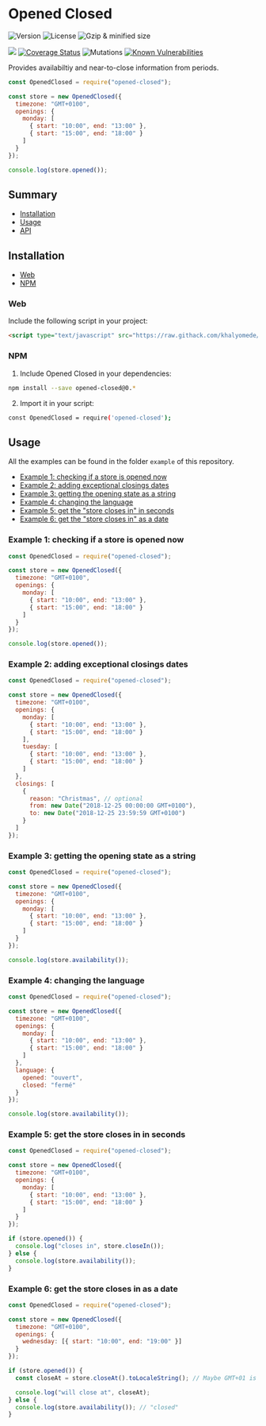 # Opened Closed

![Version](https://img.shields.io/npm/v/opened-closed.svg)
![License](https://img.shields.io/npm/l/opened-closed.svg) ![Gzip & minified size](https://img.shields.io/bundlephobia/minzip/opened-closed.svg)

![](https://img.shields.io/codeship/ca85c7c0-e8cc-0136-0c9e-7620f6fdb86b.svg)
[![Coverage Status](https://coveralls.io/repos/github/khalyomede/opened-closed/badge.svg?branch=master)](https://coveralls.io/github/khalyomede/opened-closed?branch=master)
![Mutations](https://img.shields.io/badge/mutations-0.00%25-brightgreen.svg)
[![Known Vulnerabilities](https://snyk.io/test/github/khalyomede/opened-closed/badge.svg?targetFile=package.json)](https://snyk.io/test/github/khalyomede/opened-closed?targetFile=package.json)

Provides availabiltiy and near-to-close information from periods.

```javascript
const OpenedClosed = require("opened-closed");

const store = new OpenedClosed({
  timezone: "GMT+0100",
  openings: {
    monday: [
      { start: "10:00", end: "13:00" },
      { start: "15:00", end: "18:00" }
    ]
  }
});

console.log(store.opened());
```

## Summary

- [Installation](#installation)
- [Usage](#usage)
- [API](api.md)

## Installation

- [Web](#web)
- [NPM](#npm)

### Web

Include the following script in your project:

```html
<script type="text/javascript" src="https://raw.githack.com/khalyomede/opened-closed/master/dist/opened-closed.min.js"></script>
```

### NPM

1. Include Opened Closed in your dependencies:

```bash
npm install --save opened-closed@0.*
```

2. Import it in your script:

```bash
const OpenedClosed = require('opened-closed');
```

## Usage

All the examples can be found in the folder `example` of this repository.

- [Example 1: checking if a store is opened now](#example-1-checking-if-a-store-is-opened-now)
- [Example 2: adding exceptional closings dates](#example-2-adding-exceptional-closings-dates)
- [Example 3: getting the opening state as a string](#example-3-getting-the-opening-state-as-a-string)
- [Example 4: changing the language](#example-4-changing-the-language)
- [Example 5: get the "store closes in" in seconds](#example-5-get-the-store-closes-in-in-seconds)
- [Example 6: get the "store closes in" as a date](#example-6-get-the-store-closes-in-as-a-date)

### Example 1: checking if a store is opened now

```javascript
const OpenedClosed = require("opened-closed");

const store = new OpenedClosed({
  timezone: "GMT+0100",
  openings: {
    monday: [
      { start: "10:00", end: "13:00" },
      { start: "15:00", end: "18:00" }
    ]
  }
});

console.log(store.opened());
```

### Example 2: adding exceptional closings dates

```javascript
const OpenedClosed = require("opened-closed");

const store = new OpenedClosed({
  timezone: "GMT+0100",
  openings: {
    monday: [
      { start: "10:00", end: "13:00" },
      { start: "15:00", end: "18:00" }
    ],
    tuesday: [
      { start: "10:00", end: "13:00" },
      { start: "15:00", end: "18:00" }
    ]
  },
  closings: [
    {
      reason: "Christmas", // optional
      from: new Date("2018-12-25 00:00:00 GMT+0100"),
      to: new Date("2018-12-25 23:59:59 GMT+0100")
    }
  ]
});
```

### Example 3: getting the opening state as a string

```javascript
const OpenedClosed = require("opened-closed");

const store = new OpenedClosed({
  timezone: "GMT+0100",
  openings: {
    monday: [
      { start: "10:00", end: "13:00" },
      { start: "15:00", end: "18:00" }
    ]
  }
});

console.log(store.availability());
```

### Example 4: changing the language

```javascript
const OpenedClosed = require("opened-closed");

const store = new OpenedClosed({
  timezone: "GMT+0100",
  openings: {
    monday: [
      { start: "10:00", end: "13:00" },
      { start: "15:00", end: "18:00" }
    ]
  },
  language: {
    opened: "ouvert",
    closed: "fermé"
  }
});

console.log(store.availability());
```

### Example 5: get the store closes in in seconds

```javascript
const OpenedClosed = require("opened-closed");

const store = new OpenedClosed({
  timezone: "GMT+0100",
  openings: {
    monday: [
      { start: "10:00", end: "13:00" },
      { start: "15:00", end: "18:00" }
    ]
  }
});

if (store.opened()) {
  console.log("closes in", store.closeIn());
} else {
  console.log(store.availability());
}
```

### Example 6: get the store closes in as a date

```javascript
const OpenedClosed = require("opened-closed");

const store = new OpenedClosed({
  timezone: "GMT+0100",
  openings: {
    wednesday: [{ start: "10:00", end: "19:00" }]
  }
});

if (store.opened()) {
  const closeAt = store.closeAt().toLocaleString(); // Maybe GMT+01 is not yours, so LocalString take care of it.

  console.log("will close at", closeAt);
} else {
  console.log(store.availability()); // "closed"
}
```